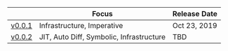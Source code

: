 |                                                          | Focus                                    | Release Date |
|----------------------------------------------------------|------------------------------------------|--------------|
| [v0.0.1](https://github.com/meta-project/meta/issues/22) | Infrastructure, Imperative               | Oct 23, 2019 |
| [v0.0.2](https://github.com/meta-project/meta/issues/88) | JIT, Auto Diff, Symbolic, Infrastructure | TBD          |

